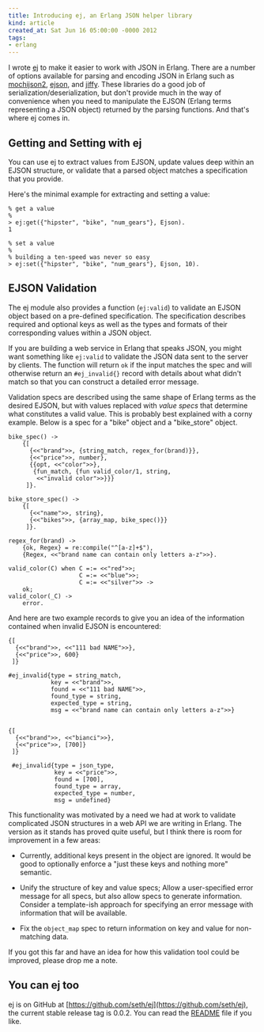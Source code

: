 ```yaml
--- 
title: Introducing ej, an Erlang JSON helper library
kind: article
created_at: Sat Jun 16 05:00:00 -0000 2012
tags:
- erlang
---
```


I wrote [ej][] to make it easier to work with JSON in Erlang. There are a
number of options available for parsing and encoding JSON in Erlang
such as [mochijson2][], [ejson][], and [jiffy][]. These libraries do a
good job of serialization/deserialization, but don't provide much in
the way of convenience when you need to manipulate the EJSON (Erlang
terms representing a JSON object) returned by the parsing
functions. And that's where ej comes in.

[mochijson2]: https://github.com/mochi/mochiweb
[ejson]: https://github.com/benoitc/ejson
[jiffy]: https://github.com/davisp/jiffy
[ej]: https://github.com/seth/ej/

## Getting and Setting with ej ##

You can use ej to extract values from EJSON, update values deep within
an EJSON structure, or validate that a parsed object matches a
specification that you provide.

Here's the minimal example for extracting and setting a value:

    % get a value
    %
    > ej:get({"hipster", "bike", "num_gears"}, Ejson).
    1

    % set a value
    %
    % building a ten-speed was never so easy
    > ej:set({"hipster", "bike", "num_gears"}, Ejson, 10).


## EJSON Validation ##

The ej module also provides a function (`ej:valid`) to validate an
EJSON object based on a pre-defined specification. The specification
describes required and optional keys as well as the types and formats
of their corresponding values within a JSON object.

If you are building a web service in Erlang that speaks JSON, you
might want something like `ej:valid` to validate the JSON data sent to
the server by clients. The function will return `ok` if the input
matches the spec and will otherwise return an `#ej_invalid{}` record
with details about what didn't match so that you can construct a
detailed error message.

Validation specs are described using the same shape of Erlang terms as
the desired EJSON, but with values replaced with _value specs_ that
determine what constitutes a valid value. This is probably best
explained with a corny example. Below is a spec for a "bike" object
and a "bike_store" object.

    bike_spec() ->
        {[
          {<<"brand">>, {string_match, regex_for(brand)}},
          {<<"price">>, number},
          {{opt, <<"color">>},
           {fun_match, {fun valid_color/1, string,
            <<"invalid color">>}}}
         ]}.
    
    bike_store_spec() ->
        {[
          {<<"name">>, string},
          {<<"bikes">>, {array_map, bike_spec()}}
         ]}.
    
    regex_for(brand) ->
        {ok, Regex} = re:compile("^[a-z]+$"),
        {Regex, <<"brand name can contain only letters a-z">>}.
    
    valid_color(C) when C =:= <<"red">>;         
                        C =:= <<"blue">>;
                        C =:= <<"silver">> ->
        ok;
    valid_color(_C) ->
        error.

And here are two example records to give you an idea of the
information contained when invalid EJSON is encountered:

    {[
      {<<"brand">>, <<"111 bad NAME">>},
      {<<"price">>, 600}
     ]}

    #ej_invalid{type = string_match,
                key = <<"brand">>,
                found = <<"111 bad NAME">>,
                found_type = string,
                expected_type = string,
                msg = <<"brand name can contain only letters a-z">>}


    {[
      {<<"brand">>, <<"bianci">>},
      {<<"price">>, [700]}
     ]}
     
     #ej_invalid{type = json_type,
                 key = <<"price">>,
                 found = [700],
                 found_type = array,
                 expected_type = number,
                 msg = undefined}

This functionality was motivated by a need we had at work to validate
complicated JSON structures in a web API we are writing in Erlang. The
version as it stands has proved quite useful, but I think there is
room for improvement in a few areas:

* Currently, additional keys present in the object are ignored. It
  would be good to optionally enforce a "just these keys and nothing
  more" semantic.

* Unify the structure of key and value specs; Allow a user-specified
  error message for all specs, but also allow specs to generate
  information. Consider a template-ish approach for specifying an
  error message with information that will be available.

* Fix the `object_map` spec to return information on key and value for
  non-matching data.

If you got this far and have an idea for how this validation tool
could be improved, please drop me a note.

## You can ej too ##

ej is on GitHub at
[https://github.com/seth/ej](https://github.com/seth/ej), the current
stable release tag is 0.0.2. You can read the [README][] file if you
like.

[README]: https://github.com/seth/ej/blob/master/README.org


